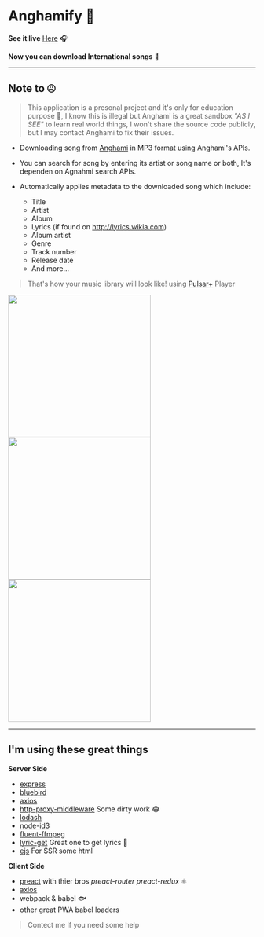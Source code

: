 # Anghamify 🍅

 **See it live** [Here](https://anghamify.cf) 🎧️

**Now you can download International songs** 🙋

---

## Note to 🤐

> This application is a presonal project and it's only for education purpose 📘, I know this is illegal but Anghami is a great sandbox _"AS I SEE"_ to learn real world things, I won't share the source code publicly, but I may contact Anghami to fix their issues.

- Downloading song from [Anghami](https://play.anghami.com) in MP3 format using Anghami's APIs.

- You can search for song by entering its artist or song name or both, It's dependen on Agnahmi search APIs.

- Automatically applies metadata to the downloaded song which include:

  - Title
  - Artist
  - Album
  - Lyrics (if found on http://lyrics.wikia.com)
  - Album artist
  - Genre
  - Track number
  - Release date
  - And more...

> That's how your music library will look like! using [Pulsar+](https://play.google.com/store/apps/details?id=com.rhmsoft.pulsar.pro&hl=en) Player


<img src="https://b.top4top.net/p_845z445e3.png" width="290"><img src="https://a.top4top.net/p_845ufeef2.png" width="290"><img src="https://f.top4top.net/p_845q36cv1.png" width="290">

---

## I'm using these great things

**Server Side**

- [express](https://github.com/expressjs/express)
- [bluebird](https://github.com/petkaantonov/bluebird)
- [axios](https://github.com/axios/axios)
- [http-proxy-middleware](https://github.com/chimurai/http-proxy-middleware) Some dirty work 😂
- [lodash](https://github.com/lodash/lodash)
- [node-id3](https://github.com/aadsm/node-id3)
- [fluent-ffmpeg](https://github.com/fluent-ffmpeg/node-fluent-ffmpeg)
- [lyric-get](https://github.com/rhnvrm/lyric-api) Great one to get lyrics 💟
- [ejs](https://github.com/mde/ejs) For SSR some html


**Client Side**

- [preact](https://github.com/developit/preact) with thier bros _preact-router preact-redux_ ⚛️
- [axios](https://github.com/axios/axios)
- webpack & babel 🐟️
- other great PWA babel loaders


> Contect me if you need some help